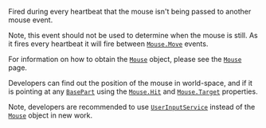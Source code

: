 Fired during every heartbeat that the mouse isn't being passed to another
mouse event.

Note, this event should not be used to determine when the mouse is still.
As it fires every heartbeat it will fire between [`Mouse.Move`](https://create.roblox.com/docs/reference/engine/classes/Mouse#Move)
events.

For information on how to obtain the [`Mouse`](https://create.roblox.com/docs/reference/engine/classes/Mouse) object, please see the
[`Mouse`](https://create.roblox.com/docs/reference/engine/classes/Mouse) page.

Developers can find out the position of the mouse in world-space, and if
it is pointing at any [`BasePart`](https://create.roblox.com/docs/reference/engine/classes/BasePart) using the [`Mouse.Hit`](https://create.roblox.com/docs/reference/engine/classes/Mouse#Hit) and
[`Mouse.Target`](https://create.roblox.com/docs/reference/engine/classes/Mouse#Target) properties.

Note, developers are recommended to use [`UserInputService`](https://create.roblox.com/docs/reference/engine/classes/UserInputService) instead
of the [`Mouse`](https://create.roblox.com/docs/reference/engine/classes/Mouse) object in new work.